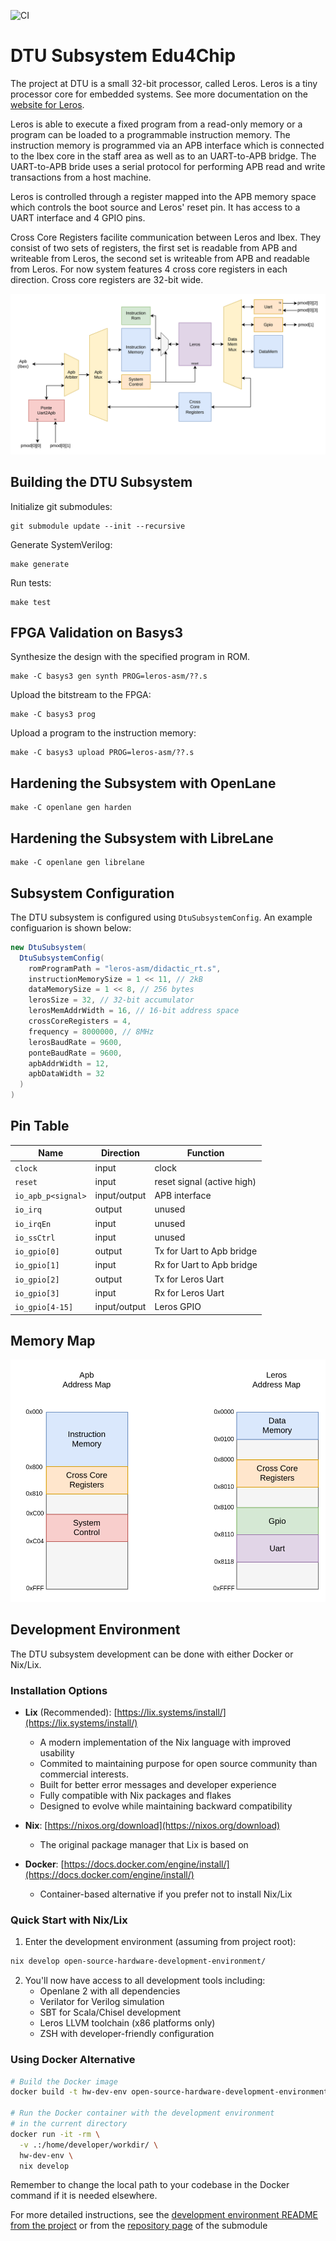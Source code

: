 ![CI](https://github.com/Edu4Chip/Subsystem_DTU/actions/workflows/scala.yml/badge.svg)

# DTU Subsystem Edu4Chip

The project at DTU is a small 32-bit processor, called Leros. Leros is a tiny processor core for embedded systems.
See more documentation on the [website for Leros](https://leros-dev.github.io/).

Leros is able to execute a fixed program from a read-only memory or a program can be loaded to a programmable instruction memory. The instruction memory is programmed via an APB interface which is connected to the Ibex core in the staff area as well as to an UART-to-APB bridge. The UART-to-APB bride uses a serial protocol for performing APB read and write transactions from a host machine.

Leros is controlled through a register mapped into the APB memory space which controls the boot source and Leros' reset pin. It has access to a UART interface and 4 GPIO pins.

Cross Core Registers facilite communication between Leros and Ibex. They consist of two sets of registers, the first set is readable from APB and writeable from Leros, the second set is writeable from APB and readable from Leros. For now system features 4 cross core registers in each direction. Cross core registers are 32-bit wide.

![DTU Toplevel Diagram](doc/figures/toplevel-dtu.svg)

## Building the DTU Subsystem

Initialize git submodules:

```shell
git submodule update --init --recursive
```

Generate SystemVerilog:

```shell
make generate
```

Run tests:

```shell
make test
```

## FPGA Validation on Basys3

Synthesize the design with the specified program in ROM.

```shell
make -C basys3 gen synth PROG=leros-asm/??.s
```

Upload the bitstream to the FPGA:

```shell
make -C basys3 prog
```

Upload a program to the instruction memory:

```shell
make -C basys3 upload PROG=leros-asm/??.s
```

## Hardening the Subsystem with OpenLane

```shell
make -C openlane gen harden
```

## Hardening the Subsystem with LibreLane

```shell
make -C openlane gen librelane
```

## Subsystem Configuration

The DTU subsystem is configured using `DtuSubsystemConfig`. An example configuarion is shown below:

```scala
new DtuSubsystem(
  DtuSubsystemConfig(
    romProgramPath = "leros-asm/didactic_rt.s",
    instructionMemorySize = 1 << 11, // 2kB
    dataMemorySize = 1 << 8, // 256 bytes
    lerosSize = 32, // 32-bit accumulator
    lerosMemAddrWidth = 16, // 16-bit address space
    crossCoreRegisters = 4,
    frequency = 8000000, // 8MHz
    lerosBaudRate = 9600,
    ponteBaudRate = 9600,
    apbAddrWidth = 12,
    apbDataWidth = 32
  )
)
```

## Pin Table

| Name               | Direction           | Function                   |
| ------------------ | ------------------- | -------------------------- |
| `clock`            | input               | clock                      |
| `reset`            | input               | reset signal (active high) |
| `io_apb_p<signal>` | input/output        | APB interface              |
| `io_irq`           | output              | unused                     |
| `io_irqEn`         | input               | unused                     |
| `io_ssCtrl`        | input               | unused                     |
| `io_gpio[0]`       | output              | Tx for Uart to Apb bridge  |
| `io_gpio[1]`       | input               | Rx for Uart to Apb bridge  |
| `io_gpio[2]`       | output              | Tx for Leros Uart          |
| `io_gpio[3]`       | input               | Rx for Leros Uart          |
| `io_gpio[4-15]`    | input/output        | Leros GPIO                 |

## Memory Map

![Memory Maps](doc/figures/toplevel-dtu-addrmap.svg)

## Development Environment

The DTU subsystem development can be done with either Docker or Nix/Lix.

### Installation Options

- **Lix** (Recommended): [https://lix.systems/install/](https://lix.systems/install/)
  - A modern implementation of the Nix language with improved usability
  - Commited to maintaining purpose for open source community than commercial interests.
  - Built for better error messages and developer experience
  - Fully compatible with Nix packages and flakes
  - Designed to evolve while maintaining backward compatibility

- **Nix**: [https://nixos.org/download](https://nixos.org/download)
  - The original package manager that Lix is based on

- **Docker**: [https://docs.docker.com/engine/install/](https://docs.docker.com/engine/install/)
  - Container-based alternative if you prefer not to install Nix/Lix

### Quick Start with Nix/Lix

1. Enter the development environment (assuming from project root):
```zsh
nix develop open-source-hardware-development-environment/
```

2. You'll now have access to all development tools including:
   - Openlane 2 with all dependencies
   - Verilator for Verilog simulation
   - SBT for Scala/Chisel development
   - Leros LLVM toolchain (x86 platforms only)
   - ZSH with developer-friendly configuration

### Using Docker Alternative

```zsh
# Build the Docker image
docker build -t hw-dev-env open-source-hardware-development-environment/

# Run the Docker container with the development environment
# in the current directory
docker run -it -rm \
  -v .:/home/developer/workdir/ \
  hw-dev-env \
  nix develop
```

Remember to change the local path to your codebase in the Docker command if it is needed elsewhere.

For more detailed instructions, see the [development environment README from the project](open-source-hardware-development-environment/README.md) or from the [repository page](https://codeberg.org/Kodalem/open-source-hardware-development-environment) of the submodule 
